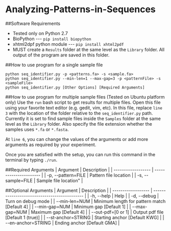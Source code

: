 Analyzing-Patterns-in-Sequences
===============================

##Software Requirements
* Tested only on Python 2.7
* BioPython --- `pip install biopython`
* xhtml2dpf python module --- `pip install xhtml2pdf`
* MUST create a `Results` folder at the same level as the `Library` folder. All output of the program are saved in this folder.

##How to use program for a single sample file
```
python seq_identifier.py -p <patterns.fa> -s <sample.fa>
python seq_identifier.py --min-len=1 --max-gap=3 -p <patternFile> -s <sampleFile>
python seq_identifier.py [Other Options] [Required Arguments]
```

##How to use program for multiple sample files (Tested on Ubuntu platform only)
Use the `run` bash script to get results for multiple files. Open this file using your favorite text editor (e.g. gedit, vim, etc). In this file, replace `line 3` with the location of the folder relative to the `seq_identifier.py` path. Currently it is set to find sample files inside the `Samples` folder at the same level as the `Library` folder. Also specify the file extension whether the samples uses `*.fa` or `*.fasta`.

At `line 6`, you can change the values of the arguments or add more arguments as required by your experiment.

Once you are satisfied with the setup, you can run this command in the terminal by typing `./run`.

##Required Arguments
| Argument           | Description            |
| ------------------ | ---------------------- |
| -p, --pattern=FILE | Pattern file location  |
| -s, --sample=FILE  | Sample file location"  |

##Optional Arguments
| Argument           | Description                                  |
| ------------------ | -------------------------------------------- |
| -h, --help         | Help                                         |
| -d, --debug        | Turn on debug mode                           |
| --min-len=NUM      | Minimum length for pattern match [Default 4] |
| --min-gap=NUM      | Minimum gap [Default 1]                      |
| --max-gap=NUM      | Maximum gap [Default 4]                      |
| --out-pdf=[0 or 1] | Output pdf file [Default 1 (true)]           |
| --st-anchor=STRING | Starting anchor [Default KWG]                |
| --en-anchor=STRING | Ending anchor [Default GMA]                  |
